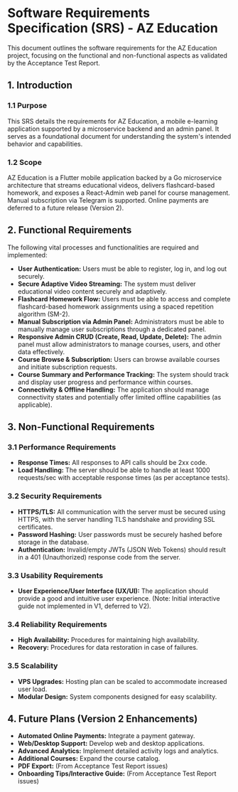 # Software Requirements Specification (SRS) - AZ Education

This document outlines the software requirements for the AZ Education project, focusing on the functional and non-functional aspects as validated by the Acceptance Test Report.

## 1. Introduction

### 1.1 Purpose
This SRS details the requirements for AZ Education, a mobile e-learning application supported by a microservice backend and an admin panel. It serves as a foundational document for understanding the system's intended behavior and capabilities.

### 1.2 Scope
AZ Education is a Flutter mobile application backed by a Go microservice architecture that streams educational videos, delivers flashcard-based homework, and exposes a React-Admin web panel for course management. Manual subscription via Telegram is supported. Online payments are deferred to a future release (Version 2).

## 2. Functional Requirements

The following vital processes and functionalities are required and implemented:

* **User Authentication:** Users must be able to register, log in, and log out securely.
* **Secure Adaptive Video Streaming:** The system must deliver educational video content securely and adaptively.
* **Flashcard Homework Flow:** Users must be able to access and complete flashcard-based homework assignments using a spaced repetition algorithm (SM-2).
* **Manual Subscription via Admin Panel:** Administrators must be able to manually manage user subscriptions through a dedicated panel.
* **Responsive Admin CRUD (Create, Read, Update, Delete):** The admin panel must allow administrators to manage courses, users, and other data effectively.
* **Course Browse & Subscription:** Users can browse available courses and initiate subscription requests.
* **Course Summary and Performance Tracking:** The system should track and display user progress and performance within courses.
* **Connectivity & Offline Handling:** The application should manage connectivity states and potentially offer limited offline capabilities (as applicable).

## 3. Non-Functional Requirements

### 3.1 Performance Requirements
* **Response Times:** All responses to API calls should be 2xx code.
* **Load Handling:** The server should be able to handle at least 1000 requests/sec with acceptable response times (as per acceptance tests).

### 3.2 Security Requirements
* **HTTPS/TLS:** All communication with the server must be secured using HTTPS, with the server handling TLS handshake and providing SSL certificates.
* **Password Hashing:** User passwords must be securely hashed before storage in the database.
* **Authentication:** Invalid/empty JWTs (JSON Web Tokens) should result in a 401 (Unauthorized) response code from the server.

### 3.3 Usability Requirements
* **User Experience/User Interface (UX/UI):** The application should provide a good and intuitive user experience. (Note: Initial interactive guide not implemented in V1, deferred to V2).

### 3.4 Reliability Requirements
* **High Availability:** Procedures for maintaining high availability.
* **Recovery:** Procedures for data restoration in case of failures.

### 3.5 Scalability
* **VPS Upgrades:** Hosting plan can be scaled to accommodate increased user load.
* **Modular Design:** System components designed for easy scalability.



## 4. Future Plans (Version 2 Enhancements)

* **Automated Online Payments:** Integrate a payment gateway.
* **Web/Desktop Support:** Develop web and desktop applications.
* **Advanced Analytics:** Implement detailed activity logs and analytics.
* **Additional Courses:** Expand the course catalog.
* **PDF Export:** (From Acceptance Test Report issues)
* **Onboarding Tips/Interactive Guide:** (From Acceptance Test Report issues)